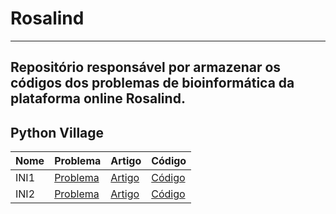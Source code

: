 # Rosalind
---
Repositório responsável por armazenar os códigos dos problemas de bioinformática da plataforma online Rosalind.
---

## Python Village
|Nome|Problema|Artigo|Código|
|-|-|-|-|
|INI1|[Problema](https://rosalind.info/problems/ini1/)|[Artigo](https://www.linkedin.com/pulse/rosalind-01-primeiro-passo-para-bioinform%2525C3%2525A1tica-trevisan-linhares-vfuqf)|[Código](https://github.com/GTL98/Rosalind/blob/main/Python%20Village/INI1/INI1.py)|
|INI2|[Problema](https://rosalind.info/problems/ini2/)|[Artigo]()|[Código](https://github.com/GTL98/Rosalind/blob/main/Python%20Village/INI2/INI2.py)|

